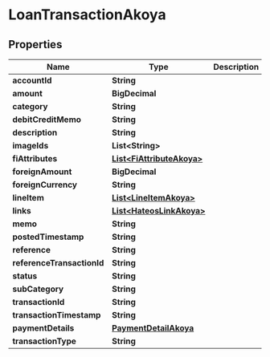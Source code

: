 

# LoanTransactionAkoya


## Properties

| Name | Type | Description | Notes |
|------------ | ------------- | ------------- | -------------|
|**accountId** | **String** |  |  [optional] |
|**amount** | **BigDecimal** |  |  [optional] |
|**category** | **String** |  |  [optional] |
|**debitCreditMemo** | **String** |  |  [optional] |
|**description** | **String** |  |  [optional] |
|**imageIds** | **List&lt;String&gt;** |  |  [optional] |
|**fiAttributes** | [**List&lt;FiAttributeAkoya&gt;**](FiAttributeAkoya.md) |  |  [optional] |
|**foreignAmount** | **BigDecimal** |  |  [optional] |
|**foreignCurrency** | **String** |  |  [optional] |
|**lineItem** | [**List&lt;LineItemAkoya&gt;**](LineItemAkoya.md) |  |  [optional] |
|**links** | [**List&lt;HateosLinkAkoya&gt;**](HateosLinkAkoya.md) |  |  [optional] |
|**memo** | **String** |  |  [optional] |
|**postedTimestamp** | **String** |  |  [optional] |
|**reference** | **String** |  |  [optional] |
|**referenceTransactionId** | **String** |  |  [optional] |
|**status** | **String** |  |  [optional] |
|**subCategory** | **String** |  |  [optional] |
|**transactionId** | **String** |  |  [optional] |
|**transactionTimestamp** | **String** |  |  [optional] |
|**paymentDetails** | [**PaymentDetailAkoya**](PaymentDetailAkoya.md) |  |  [optional] |
|**transactionType** | **String** |  |  [optional] |



